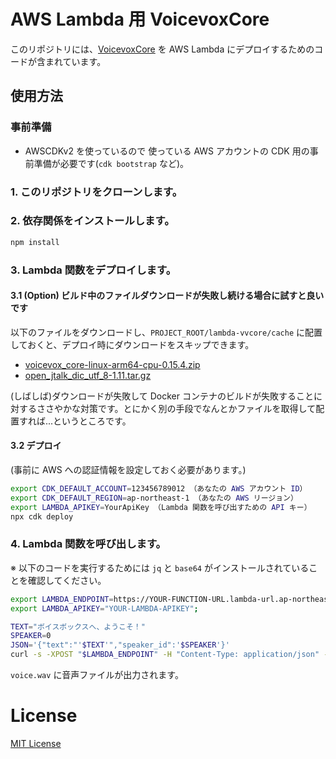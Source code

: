 # AWS Lambda 用 VoicevoxCore

このリポジトリには、[VoicevoxCore](https://github.com/VOICEVOX/voicevox_core/) を AWS Lambda にデプロイするためのコードが含まれています。

## 使用方法

### 事前準備

- AWSCDKv2 を使っているので 使っている AWS アカウントの CDK 用の事前準備が必要です(`cdk bootstrap` など)。

### 1. このリポジトリをクローンします。

### 2. 依存関係をインストールします。

```bash
npm install
```

### 3. Lambda 関数をデプロイします。

#### 3.1 (Option) ビルド中のファイルダウンロードが失敗し続ける場合に試すと良いです

以下のファイルをダウンロードし、`PROJECT_ROOT/lambda-vvcore/cache` に配置しておくと、デプロイ時にダウンロードをスキップできます。

- [voicevox_core-linux-arm64-cpu-0.15.4.zip](https://github.com/VOICEVOX/voicevox_core/releases/download/0.15.4/voicevox_core-linux-arm64-cpu-0.15.4.zip)
- [open_jtalk_dic_utf_8-1.11.tar.gz](https://sourceforge.net/projects/open-jtalk/files/Dictionary/open_jtalk_dic-1.11/open_jtalk_dic_utf_8-1.11.tar.gz/download)

(しばしば)ダウンロードが失敗して Docker コンテナのビルドが失敗することに対するささやかな対策です。とにかく別の手段でなんとかファイルを取得して配置すれば...というところです。

#### 3.2 デプロイ

(事前に AWS への認証情報を設定しておく必要があります。)

```bash
export CDK_DEFAULT_ACCOUNT=123456789012 （あなたの AWS アカウント ID）
export CDK_DEFAULT_REGION=ap-northeast-1 （あなたの AWS リージョン）
export LAMBDA_APIKEY=YourApiKey （Lambda 関数を呼び出すための API キー）
npx cdk deploy
```

### 4. Lambda 関数を呼び出します。

※ 以下のコードを実行するためには `jq` と `base64` がインストールされていることを確認してください。

```bash
export LAMBDA_ENDPOINT=https://YOUR-FUNCTION-URL.lambda-url.ap-northeast-1.on.aws/
export LAMBDA_APIKEY="YOUR-LAMBDA-APIKEY";

TEXT="ボイスボックスへ、ようこそ！"
SPEAKER=0
JSON='{"text":"'$TEXT'","speaker_id":'$SPEAKER'}'
curl -s -XPOST "$LAMBDA_ENDPOINT" -H "Content-Type: application/json" -d "$JSON" -H "Authorization: Bearer $LAMBDA_APIKEY" | jq -r '.wav' | base64 -d > voice.wav
```

`voice.wav` に音声ファイルが出力されます。

# License

[MIT License](https://mokemokechicken.mit-license.org/)
